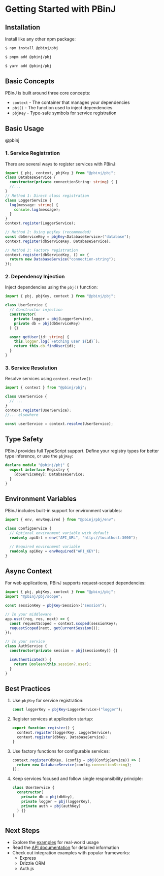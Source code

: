 # Getting Started with PBinJ

## Installation

Install like any other npm package:

```bash
$ npm install @pbinj/pbj
```

```bash
$ pnpm add @pbinj/pbj
```

```bash
$ yarn add @pbinj/pbj
```

## Basic Concepts

PBinJ is built around three core concepts:

- `context` - The container that manages your dependencies
- `pbj()` - The function used to inject dependencies
- `pbjKey` - Type-safe symbols for service registration

## Basic Usage

@pbinj

### 1. Service Registration

There are several ways to register services with PBinJ:

```typescript
import { pbj, context, pbjKey } from "@pbinj/pbj";
class DatabaseService {
  constructor(private connectionString: string) { }
  //...
}
// Method 1: Direct class registration
class LoggerService {
  log(message: string) {
    console.log(message);
  }
}
context.register(LoggerService);

// Method 2: Using pbjKey (recommended)
const dbServiceKey = pbjKey<DatabaseService>("database");
context.register(dbServiceKey, DatabaseService);

// Method 3: Factory registration
context.register(dbServiceKey, () => {
  return new DatabaseService("connection-string");
});
```

### 2. Dependency Injection

Inject dependencies using the `pbj()` function:

```typescript
import { pbj, pbjKey, context } from "@pbinj/pbj";

class UserService {
  // Constructor injection
  constructor(
    private logger = pbj(LoggerService),
    private db = pbj(dbServiceKey)
  ) {}

  async getUser(id: string) {
    this.logger.log(`Fetching user ${id}`);
    return this.db.findUser(id);
  }
}
```

### 3. Service Resolution

Resolve services using `context.resolve()`:

```typescript
import { context } from "@pbinj/pbj";

class UserService {
  // ...
}
context.register(UserService);
//... elsewhere

const userService = context.resolve(UserService);
```

## Type Safety

PBinJ provides full TypeScript support. Define your registry types for better type inference, or use the `pbjKey`:

```typescript
declare module "@pbinj/pbj" {
  export interface Registry {
    [dbServiceKey]: DatabaseService;
  }
}
```

## Environment Variables

PBinJ includes built-in support for environment variables:

```typescript
import { env, envRequired } from "@pbinj/pbj/env";

class ConfigService {
  // Optional environment variable with default
  readonly apiUrl = env("API_URL", "http://localhost:3000");

  // Required environment variable
  readonly apiKey = envRequired("API_KEY");
}
```

## Async Context

For web applications, PBinJ supports request-scoped dependencies:

```ts
import { pbj, pbjKey, context } from "@pbinj/pbj";
import "@pbinj/pbj/scope";

const sessionKey = pbjKey<Session>("session");

// In your middleware
app.use((req, res, next) => {
  const requestScoped = context.scoped(sessionKey);
  requestScoped(next, getCurrentSession());
});

// In your service
class AuthService {
  constructor(private session = pbj(sessionKey)) {}

  isAuthenticated() {
    return Boolean(this.session?.user);
  }
}
```

## Best Practices

1. Use `pbjKey` for service registration:

   ```ts
   const loggerKey = pbjKey<LoggerService>("logger");
   ```

2. Register services at application startup:

   ```ts
   export function register() {
     context.register(loggerKey, LoggerService);
     context.register(dbKey, DatabaseService);
   }
   ```

3. Use factory functions for configurable services:

   ```ts
   context.register(dbKey, (config = pbj(ConfigService)) => {
     return new DatabaseService(config.connectionString);
   });
   ```

4. Keep services focused and follow single responsibility principle:
   ```ts
   class UserService {
     constructor(
       private db = pbj(dbKey),
       private logger = pbj(loggerKey),
       private auth = pbj(authKey)
     ) {}
   }
   ```

## Next Steps

- Explore the [examples](https://github.com/pbinj/pbj/tree/main/examples) for real-world usage
- Read the [API documentation](https://pbinj.github.io/pbj) for detailed information
- Check out integration examples with popular frameworks:
  - Express
  - Drizzle ORM
  - Auth.js
